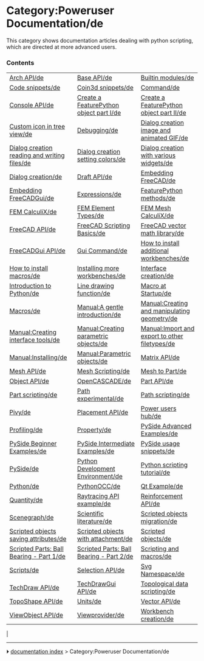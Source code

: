 # Category:Poweruser Documentation/de
This category shows documentation articles dealing with python scripting, which are directed at more advanced users.

### Contents

|     |     |     |
| --- | --- | --- |
| [Arch API/de](Arch_API/de.md) | [Base API/de](Base_API/de.md) | [Builtin modules/de](Builtin_modules/de.md) |
| [Code snippets/de](Code_snippets/de.md) | [Coin3d snippets/de](Coin3d_snippets/de.md) | [Command/de](Command/de.md) |
| [Console API/de](Console_API/de.md) | [Create a FeaturePython object part I/de](Create_a_FeaturePython_object_part_I/de.md) | [Create a FeaturePython object part II/de](Create_a_FeaturePython_object_part_II/de.md) |
| [Custom icon in tree view/de](Custom_icon_in_tree_view/de.md) | [Debugging/de](Debugging/de.md) | [Dialog creation image and animated GIF/de](Dialog_creation_image_and_animated_GIF/de.md) |
| [Dialog creation reading and writing files/de](Dialog_creation_reading_and_writing_files/de.md) | [Dialog creation setting colors/de](Dialog_creation_setting_colors/de.md) | [Dialog creation with various widgets/de](Dialog_creation_with_various_widgets/de.md) |
| [Dialog creation/de](Dialog_creation/de.md) | [Draft API/de](Draft_API/de.md) | [Embedding FreeCAD/de](Embedding_FreeCAD/de.md) |
| [Embedding FreeCADGui/de](Embedding_FreeCADGui/de.md) | [Expressions/de](Expressions/de.md) | [FeaturePython methods/de](FeaturePython_methods/de.md) |
| [FEM CalculiX/de](FEM_CalculiX/de.md) | [FEM Element Types/de](FEM_Element_Types/de.md) | [FEM Mesh CalculiX/de](FEM_Mesh_CalculiX/de.md) |
| [FreeCAD API/de](FreeCAD_API/de.md) | [FreeCAD Scripting Basics/de](FreeCAD_Scripting_Basics/de.md) | [FreeCAD vector math library/de](FreeCAD_vector_math_library/de.md) |
| [FreeCADGui API/de](FreeCADGui_API/de.md) | [Gui Command/de](Gui_Command/de.md) | [How to install additional workbenches/de](How_to_install_additional_workbenches/de.md) |
| [How to install macros/de](How_to_install_macros/de.md) | [Installing more workbenches/de](Installing_more_workbenches/de.md) | [Interface creation/de](Interface_creation/de.md) |
| [Introduction to Python/de](Introduction_to_Python/de.md) | [Line drawing function/de](Line_drawing_function/de.md) | [Macro at Startup/de](Macro_at_Startup/de.md) |
| [Macros/de](Macros/de.md) | [Manual:A gentle introduction/de](Manual_A_gentle_introduction/de.md) | [Manual:Creating and manipulating geometry/de](Manual_Creating_and_manipulating_geometry/de.md) |
| [Manual:Creating interface tools/de](Manual_Creating_interface_tools/de.md) | [Manual:Creating parametric objects/de](Manual_Creating_parametric_objects/de.md) | [Manual:Import and export to other filetypes/de](Manual_Import_and_export_to_other_filetypes/de.md) |
| [Manual:Installing/de](Manual_Installing/de.md) | [Manual:Parametric objects/de](Manual_Parametric_objects/de.md) | [Matrix API/de](Matrix_API/de.md) |
| [Mesh API/de](Mesh_API/de.md) | [Mesh Scripting/de](Mesh_Scripting/de.md) | [Mesh to Part/de](Mesh_to_Part/de.md) |
| [Object API/de](Object_API/de.md) | [OpenCASCADE/de](OpenCASCADE/de.md) | [Part API/de](Part_API/de.md) |
| [Part scripting/de](Part_scripting/de.md) | [Path experimental/de](Path_experimental/de.md) | [Path scripting/de](Path_scripting/de.md) |
| [Pivy/de](Pivy/de.md) | [Placement API/de](Placement_API/de.md) | [Power users hub/de](Power_users_hub/de.md) |
| [Profiling/de](Profiling/de.md) | [Property/de](Property/de.md) | [PySide Advanced Examples/de](PySide_Advanced_Examples/de.md) |
| [PySide Beginner Examples/de](PySide_Beginner_Examples/de.md) | [PySide Intermediate Examples/de](PySide_Intermediate_Examples/de.md) | [PySide usage snippets/de](PySide_usage_snippets/de.md) |
| [PySide/de](PySide/de.md) | [Python Development Environment/de](Python_Development_Environment/de.md) | [Python scripting tutorial/de](Python_scripting_tutorial/de.md) |
| [Python/de](Python/de.md) | [PythonOCC/de](PythonOCC/de.md) | [Qt Example/de](Qt_Example/de.md) |
| [Quantity/de](Quantity/de.md) | [Raytracing API example/de](Raytracing_API_example/de.md) | [Reinforcement API/de](Reinforcement_API/de.md) |
| [Scenegraph/de](Scenegraph/de.md) | [Scientific literature/de](Scientific_literature/de.md) | [Scripted objects migration/de](Scripted_objects_migration/de.md) |
| [Scripted objects saving attributes/de](Scripted_objects_saving_attributes/de.md) | [Scripted objects with attachment/de](Scripted_objects_with_attachment/de.md) | [Scripted objects/de](Scripted_objects/de.md) |
| [Scripted Parts: Ball Bearing - Part 1/de](Scripted_Parts__Ball_Bearing_-_Part_1/de.md) | [Scripted Parts: Ball Bearing - Part 2/de](Scripted_Parts__Ball_Bearing_-_Part_2/de.md) | [Scripting and macros/de](Scripting_and_macros/de.md) |
| [Scripts/de](Scripts/de.md) | [Selection API/de](Selection_API/de.md) | [Svg Namespace/de](Svg_Namespace/de.md) |
| [TechDraw API/de](TechDraw_API/de.md) | [TechDrawGui API/de](TechDrawGui_API/de.md) | [Topological data scripting/de](Topological_data_scripting/de.md) |
| [TopoShape API/de](TopoShape_API/de.md) | [Units/de](Units/de.md) | [Vector API/de](Vector_API/de.md) |
| [ViewObject API/de](ViewObject_API/de.md) | [Viewprovider/de](Viewprovider/de.md) | [Workbench creation/de](Workbench_creation/de.md) |
|



---
⏵ [documentation index](../README.md) > Category:Poweruser Documentation/de
